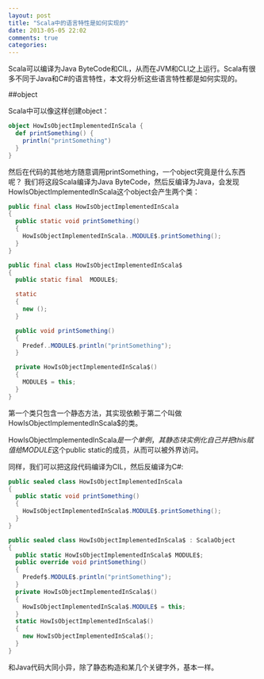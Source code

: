 ```yaml
---
layout: post
title: "Scala中的语言特性是如何实现的"
date: 2013-05-05 22:02
comments: true
categories: 
---
```


Scala可以编译为Java ByteCode和CIL，从而在JVM和CLI之上运行。Scala有很多不同于Java和C#的语言特性，本文将分析这些语言特性都是如何实现的。

##object

Scala中可以像这样创建object：

```scala
object HowIsObjectImplementedInScala {
  def printSomething() {
    println("printSomething")
  }
}
```
然后在代码的其他地方随意调用printSomething，一个object究竟是什么东西呢？
我们将这段Scala编译为Java ByteCode，然后反编译为Java，会发现HowIsObjectImplementedInScala这个object会产生两个类：

```java
public final class HowIsObjectImplementedInScala
{
  public static void printSomething()
  {
    HowIsObjectImplementedInScala..MODULE$.printSomething();
  }
}

public final class HowIsObjectImplementedInScala$
{
  public static final  MODULE$;

  static
  {
    new ();
  }

  public void printSomething()
  {
    Predef..MODULE$.println("printSomething");
  }

  private HowIsObjectImplementedInScala$()
  {
    MODULE$ = this;
  }
}
```

第一个类只包含一个静态方法，其实现依赖于第二个叫做HowIsObjectImplementedInScala$的类。

HowIsObjectImplementedInScala$是一个单例，其静态块实例化自己并把this赋值给MODULE$这个public static的成员，从而可以被外界访问。

同样，我们可以把这段代码编译为CIL，然后反编译为C#:

```c#
public sealed class HowIsObjectImplementedInScala
{
  public static void printSomething()
  {
    HowIsObjectImplementedInScala$.MODULE$.printSomething();
  }
}

public sealed class HowIsObjectImplementedInScala$ : ScalaObject
{
  public static HowIsObjectImplementedInScala$ MODULE$;
  public override void printSomething()
  {
    Predef$.MODULE$.println("printSomething");
  }
  private HowIsObjectImplementedInScala$()
  {
    HowIsObjectImplementedInScala$.MODULE$ = this;
  }
  static HowIsObjectImplementedInScala$()
  {
    new HowIsObjectImplementedInScala$();
  }
}
```

和Java代码大同小异，除了静态构造和某几个关键字外，基本一样。